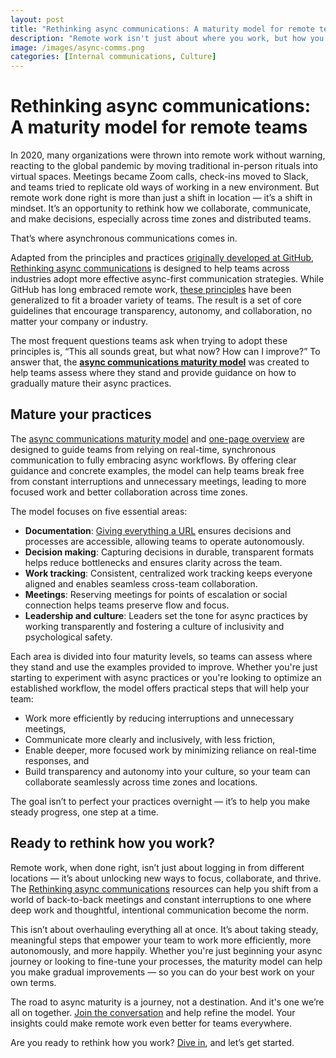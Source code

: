 ```yaml
---
layout: post
title: "Rethinking async communications: A maturity model for remote teams"
description: "Remote work isn't just about where you work, but how you work. These async communications principles and accompanying maturity model can help you and your team become more focused, efficient, and fulfilled."
image: /images/async-comms.png
categories: [Internal communications, Culture]
---
```


# Rethinking async communications: A maturity model for remote teams

In 2020, many organizations were thrown into remote work without warning, reacting to the global pandemic by moving traditional in-person rituals into virtual spaces. Meetings became Zoom calls, check-ins moved to Slack, and teams tried to replicate old ways of working in a new environment. But remote work done right is more than just a shift in location — it’s a shift in mindset. It’s an opportunity to rethink how we collaborate, communicate, and make decisions, especially across time zones and distributed teams.

That’s where asynchronous communications comes in.

Adapted from the principles and practices [originally developed at GitHub](https://github.com/github/how-engineering-communicates), [Rethinking async communications](https://github.com/amatlack/rethinking-async-communications) is designed to help teams across industries adopt more effective async-first communication strategies. While GitHub has long embraced remote work, [these principles](https://github.com/amatlack/rethinking-async-communications) have been generalized to fit a broader variety of teams. The result is a set of core guidelines that encourage transparency, autonomy, and collaboration, no matter your company or industry.

The most frequent questions teams ask when trying to adopt these principles is, “This all sounds great, but what now? How can I improve?” To answer that, the [**async communications maturity model**](https://github.com/amatlack/rethinking-async-communications/blob/main/maturity-model.md) was created to help teams assess where they stand and provide guidance on how to gradually mature their async practices.

## Mature your practices

The [async communications maturity model](https://github.com/amatlack/rethinking-async-communications/blob/main/maturity-model.md) and [one-page overview](https://github.com/amatlack/rethinking-async-communications/blob/main/one-page-maturity-overview.pdf) are designed to guide teams from relying on real-time, synchronous communication to fully embracing async workflows. By offering clear guidance and concrete examples, the model can help teams break free from constant interruptions and unnecessary meetings, leading to more focused work and better collaboration across time zones.

The model focuses on five essential areas:

- **Documentation**: [Giving everything a URL](https://ben.balter.com/2015/11/12/why-urls/) ensures decisions and processes are accessible, allowing teams to operate autonomously.
- **Decision making**: Capturing decisions in durable, transparent formats helps reduce bottlenecks and ensures clarity across the team.
- **Work tracking**: Consistent, centralized work tracking keeps everyone aligned and enables seamless cross-team collaboration.
- **Meetings**: Reserving meetings for points of escalation or social connection helps teams preserve flow and focus.
- **Leadership and culture**: Leaders set the tone for async practices by working transparently and fostering a culture of inclusivity and psychological safety.

Each area is divided into four maturity levels, so teams can assess where they stand and use the examples provided to improve. Whether you're just starting to experiment with async practices or you're looking to optimize an established workflow, the model offers practical steps that will help your team:

- Work more efficiently by reducing interruptions and unnecessary meetings,
- Communicate more clearly and inclusively, with less friction,
- Enable deeper, more focused work by minimizing reliance on real-time responses, and
- Build transparency and autonomy into your culture, so your team can collaborate seamlessly across time zones and locations.

The goal isn’t to perfect your practices overnight — it’s to help you make steady progress, one step at a time.

## Ready to rethink how you work?

Remote work, when done right, isn’t just about logging in from different locations — it’s about unlocking new ways to focus, collaborate, and thrive. The [Rethinking async communications](https://github.com/amatlack/rethinking-async-communications) resources can help you shift from a world of back-to-back meetings and constant interruptions to one where deep work and thoughtful, intentional communication become the norm.

This isn’t about overhauling everything all at once. It’s about taking steady, meaningful steps that empower your team to work more efficiently, more autonomously, and more happily. Whether you're just beginning your async journey or looking to fine-tune your processes, the maturity model can help you make gradual improvements — so you can do your best work on your own terms.

The road to async maturity is a journey, not a destination. And it's one we’re all on together. [Join the conversation](https://github.com/amatlack/rethinking-async-communications/blob/main/.github/CONTRIBUTING.md) and help refine the model. Your insights could make remote work even better for teams everywhere.

Are you ready to rethink how you work? [Dive in](https://github.com/amatlack/rethinking-async-communications), and let’s get started.
